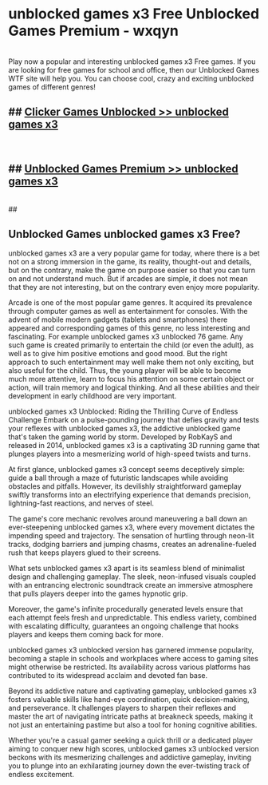 # unblocked games x3 Free Unblocked Games Premium - wxqyn <br>
<br>
Play now a popular and interesting unblocked games x3 Free games. If you are looking for free games for school and office, then our Unblocked Games WTF site will help you. You can choose cool, crazy and exciting unblocked games of different genres!


## ##  [Clicker Games Unblocked >> unblocked games x3](http://freeplayer.one?title=unblocked_games_x3&ref=M1)
  <br>

##  ## [Unblocked Games Premium >> unblocked games x3](http://freeplayer.one?title=unblocked_games_x3&ref=M1)
  <br>
  ##



## Unblocked Games unblocked games x3 Free?

unblocked games x3 are a very popular game for today, where there is a bet not on a strong immersion in the game, its reality, thought-out and details, but on the contrary, make the game on purpose easier so that you can turn on and not understand much. But if arcades are simple, it does not mean that they are not interesting, but on the contrary even enjoy more popularity.

Arcade is one of the most popular game genres. It acquired its prevalence through computer games as well as entertainment for consoles. With the advent of mobile modern gadgets (tablets and smartphones) there appeared and corresponding games of this genre, no less interesting and fascinating. For example unblocked games x3 unblocked 76 game. Any such game is created primarily to entertain the child (or even the adult), as well as to give him positive emotions and good mood. But the right approach to such entertainment may well make them not only exciting, but also useful for the child. Thus, the young player will be able to become much more attentive, learn to focus his attention on some certain object or action, will train memory and logical thinking. And all these abilities and their development in early childhood are very important.

unblocked games x3 Unblocked: Riding the Thrilling Curve of Endless Challenge
Embark on a pulse-pounding journey that defies gravity and tests your reflexes with unblocked games x3, the addictive unblocked game that's taken the gaming world by storm. Developed by RobKayS and released in 2014, unblocked games x3 is a captivating 3D running game that plunges players into a mesmerizing world of high-speed twists and turns.

At first glance, unblocked games x3 concept seems deceptively simple: guide a ball through a maze of futuristic landscapes while avoiding obstacles and pitfalls. However, its devilishly straightforward gameplay swiftly transforms into an electrifying experience that demands precision, lightning-fast reactions, and nerves of steel.

The game's core mechanic revolves around maneuvering a ball down an ever-steepening unblocked games x3, where every movement dictates the impending speed and trajectory. The sensation of hurtling through neon-lit tracks, dodging barriers and jumping chasms, creates an adrenaline-fueled rush that keeps players glued to their screens.

What sets unblocked games x3 apart is its seamless blend of minimalist design and challenging gameplay. The sleek, neon-infused visuals coupled with an entrancing electronic soundtrack create an immersive atmosphere that pulls players deeper into the games hypnotic grip.

Moreover, the game's infinite procedurally generated levels ensure that each attempt feels fresh and unpredictable. This endless variety, combined with escalating difficulty, guarantees an ongoing challenge that hooks players and keeps them coming back for more.

unblocked games x3 unblocked version has garnered immense popularity, becoming a staple in schools and workplaces where access to gaming sites might otherwise be restricted. Its availability across various platforms has contributed to its widespread acclaim and devoted fan base.

Beyond its addictive nature and captivating gameplay, unblocked games x3 fosters valuable skills like hand-eye coordination, quick decision-making, and perseverance. It challenges players to sharpen their reflexes and master the art of navigating intricate paths at breakneck speeds, making it not just an entertaining pastime but also a tool for honing cognitive abilities.

Whether you're a casual gamer seeking a quick thrill or a dedicated player aiming to conquer new high scores, unblocked games x3 unblocked version beckons with its mesmerizing challenges and addictive gameplay, inviting you to plunge into an exhilarating journey down the ever-twisting track of endless excitement.